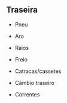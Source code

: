 ## Traseira 

- Pneu

- Aro

- Raios

- Freio

- Catracas/cassetes

- Câmbio traseiro

- Correntes

  
